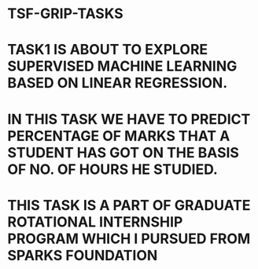 # TSF-GRIP-TASKS
# TASK1 IS ABOUT TO EXPLORE SUPERVISED MACHINE LEARNING BASED ON LINEAR REGRESSION.
# IN THIS TASK WE HAVE TO PREDICT PERCENTAGE OF MARKS THAT A STUDENT HAS GOT ON THE BASIS OF NO. OF HOURS HE STUDIED.
# THIS TASK IS A PART OF GRADUATE ROTATIONAL INTERNSHIP PROGRAM WHICH I PURSUED FROM SPARKS FOUNDATION
